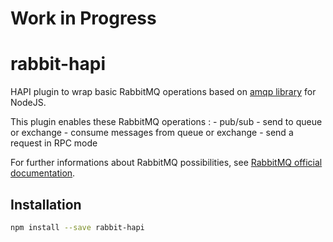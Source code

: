 # Work in Progress

# rabbit-hapi
HAPI plugin to wrap basic RabbitMQ operations based on [amqp library](https://github.com/squaremo/amqp.node) for NodeJS.

This plugin enables these RabbitMQ operations :
    - pub/sub
    - send to queue or exchange
    - consume messages from queue or exchange
    - send a request in RPC mode

For further informations about RabbitMQ possibilities, see [RabbitMQ official documentation](https://www.rabbitmq.com/getstarted.html).

## Installation

```bash
npm install --save rabbit-hapi
```

